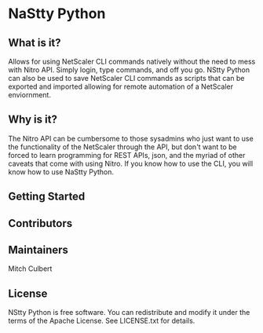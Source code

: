# NaStty Python
## What is it?
Allows for using NetScaler CLI commands natively without the need to 
mess with Nitro API. Simply login, type commands, and off you go. NStty
Python can also be used to save NetScaler CLI commands as scripts that
can be exported and imported allowing for remote automation of a 
NetScaler enviornment.
## Why is it?
The Nitro API can be cumbersome to those sysadmins who just want to use
the functionality of the NetScaler through the API, but don't want to 
be forced to learn programming for REST APIs, json, and the myriad of 
other caveats that come with using Nitro. If you know how to use the 
CLI, you will know how to use NaStty Python.
## Getting Started
## Contributors
## Maintainers
Mitch Culbert
## License
NStty Python is free software.  You can redistribute and modify it under the
terms of the Apache License.  See LICENSE.txt for details.
